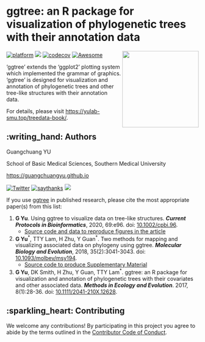 <!-- README.md is generated from README.Rmd. Please edit that file -->

# ggtree: an R package for visualization of phylogenetic trees with their annotation data

<a href="https://yulab-smu.github.io/treedata-book/"><img src="https://raw.githubusercontent.com/Bioconductor/BiocStickers/master/ggtree/ggtree.png" height="200" align="right" /></a>

[![platform](http://www.bioconductor.org/shields/availability/devel/ggtree.svg)](https://www.bioconductor.org/packages/devel/bioc/html/ggtree.html#archives)
[![](https://img.shields.io/badge/release%20version-2.2.4-green.svg)](https://www.bioconductor.org/packages/ggtree)
[![codecov](https://codecov.io/gh/GuangchuangYu/ggtree/branch/master/graph/badge.svg)](https://codecov.io/gh/GuangchuangYu/ggtree)
[![Awesome](https://cdn.rawgit.com/sindresorhus/awesome/d7305f38d29fed78fa85652e3a63e154dd8e8829/media/badge.svg)](https://awesome-r.com/#awesome-r-graphic-displays)

<!--
[![Project Status: Active - The project has reached a stable, usable state and is being actively developed.](http://www.repostatus.org/badges/latest/active.svg)](http://www.repostatus.org/#active)
[![Bioc](http://www.bioconductor.org/shields/years-in-bioc/ggtree.svg)](https://www.bioconductor.org/packages/devel/bioc/html/ggtree.html#since)
[![Last-changedate](https://img.shields.io/badge/last%20change-2020--08--27-green.svg)](https://github.com/GuangchuangYu/ggtree/commits/master)

` r badge_devel("guangchuangyu/ggtree", "green")`
` r badge_bioc_download("ggtree", "total", "blue")`
` r badge_bioc_download("ggtree", "month", "blue")`
` r badge_bioc_download_rank("ggtree")`
-->

‘ggtree’ extends the ‘ggplot2’ plotting system which implemented the
grammar of graphics. ‘ggtree’ is designed for visualization and
annotation of phylogenetic trees and other tree-like structures with
their annotation data.

For details, please visit <https://yulab-smu.top/treedata-book/>.

## :writing\_hand: Authors

Guangchuang YU

School of Basic Medical Sciences, Southern Medical University

<https://guangchuangyu.github.io>

[![Twitter](https://img.shields.io/twitter/url/http/shields.io.svg?style=social&logo=twitter)](https://twitter.com/intent/tweet?hashtags=ggtree&url=http://onlinelibrary.wiley.com/doi/10.1111/2041-210X.12628/abstract&screen_name=guangchuangyu)
[![saythanks](https://img.shields.io/badge/say-thanks-ff69b4.svg)](https://saythanks.io/to/GuangchuangYu)
[![](https://img.shields.io/badge/follow%20me%20on-WeChat-green.svg)](https://guangchuangyu.github.io/blog_images/biobabble.jpg)

If you use [ggtree](http://bioconductor.org/packages/ggtree) in
published research, please cite the most appropriate paper(s) from this
list:

1.  **G Yu**. Using ggtree to visualize data on tree-like structures.
    ***Current Protocols in Bioinformatics***, 2020, 69:e96. doi:
    [10.1002/cpbi.96](https://doi.org/10.1002/cpbi.96).
      - [Source code and data to reproduce figures in the
        article](https://github.com/GuangchuangYu/ggtree-current-protocols)
2.  **G Yu**<sup>\*</sup>, TTY Lam, H Zhu, Y Guan<sup>\*</sup>. Two
    methods for mapping and visualizing associated data on phylogeny
    using ggtree. ***Molecular Biology and Evolution***, 2018,
    35(2):3041-3043. doi:
    [10.1093/molbev/msy194](https://doi.org/10.1093/molbev/msy194).
      - [Source code to produce Supplementary
        Material](https://github.com/GuangchuangYu/plotting_tree_with_data)
3.  **G Yu**, DK Smith, H Zhu, Y Guan, TTY Lam<sup>\*</sup>. ggtree: an
    R package for visualization and annotation of phylogenetic trees
    with their covariates and other associated data. ***Methods in
    Ecology and Evolution***. 2017, 8(1):28-36. doi:
    [10.1111/2041-210X.12628](https://doi.org/10.1111/2041-210X.12628).

## :sparkling\_heart: Contributing

We welcome any contributions\! By participating in this project you
agree to abide by the terms outlined in the [Contributor Code of
Conduct](CONDUCT.md).
